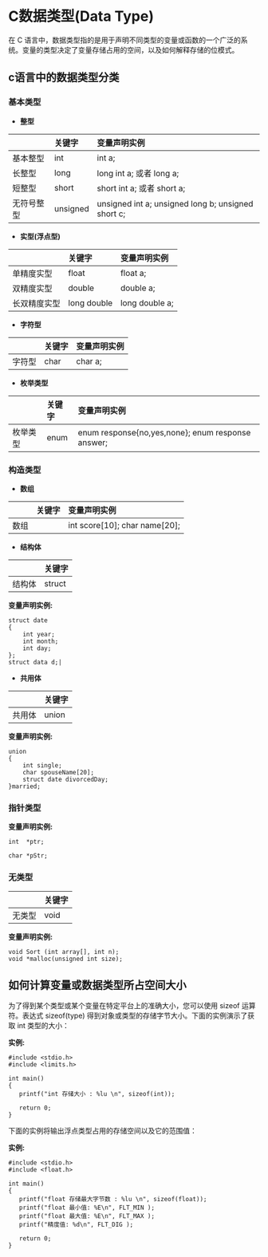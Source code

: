 ﻿# C数据类型(Data Type)
在 C 语言中，数据类型指的是用于声明不同类型的变量或函数的一个广泛的系统。变量的类型决定了变量存储占用的空间，以及如何解释存储的位模式。
## c语言中的数据类型分类
### 基本类型
- **整型**

|    | 关键字  |变量声明实例
| :------------ | :------------ | :------------ |
|基本整型   |int   |int a;   |
|长整型   |long   |long int a; 或者 long a;  |
|短整型   |short   |short int a; 或者 short a;   |
|无符号整型 |unsigned   |unsigned int a;  unsigned long b;  unsigned  short c;  |

- **实型(浮点型)**

|   |关键字   |变量声明实例   |
| :------------ | :------------ | :------------ |
|单精度实型   |float   |float a;   |
|双精度实型   |double   |double a;   |
|长双精度实型|long double|long double a;|

- **字符型**

|   |关键字   |变量声明实例
| :------------ | :------------ |:-------------|
|字符型|char|char a;|

- **枚举类型**

|   |关键字   |变量声明实例
| :------------ | :------------ |:-------------|
|枚举类型|enum|enum response{no,yes,none};  enum response answer;|

### 构造类型
- **数组**

|   |关键字|变量声明实例
| :------------ | :------------ |:------------|
|数组||int score[10]; char name[20];|

- **结构体**

|   |关键字|
| :------------ | :------------ |
|结构体|struct|

**变量声明实例:**

    struct date
    {
        int year;
        int month;
        int day;
    };
    struct data d;|

- **共用体**

|   |关键字|
| :------------ | :------------ |
|共用体|union||

**变量声明实例:**

    union
    {
        int single;
        char spouseName[20];
        struct date divorcedDay;
    }married;

###  指针类型
**变量声明实例:**


    int  *ptr;
    
    char *pStr;
    
###  无类型
|   |关键字|
| :------------ | :------------ |
|无类型|void|

**变量声明实例:**


    void Sort (int array[], int n);
    void *malloc(unsigned int size);
## 如何计算变量或数据类型所占空间大小
为了得到某个类型或某个变量在特定平台上的准确大小，您可以使用 sizeof 运算符。表达式 sizeof(type) 得到对象或类型的存储字节大小。下面的实例演示了获取 int 类型的大小：

**实例:**



    #include <stdio.h>
    #include <limits.h>
     
    int main()
    {
       printf("int 存储大小 : %lu \n", sizeof(int));
       
       return 0;
    }

下面的实例将输出浮点类型占用的存储空间以及它的范围值：

**实例:**



    #include <stdio.h>
    #include <float.h>
     
    int main()
    {
       printf("float 存储最大字节数 : %lu \n", sizeof(float));
       printf("float 最小值: %E\n", FLT_MIN );
       printf("float 最大值: %E\n", FLT_MAX );
       printf("精度值: %d\n", FLT_DIG );
       
       return 0;
    }